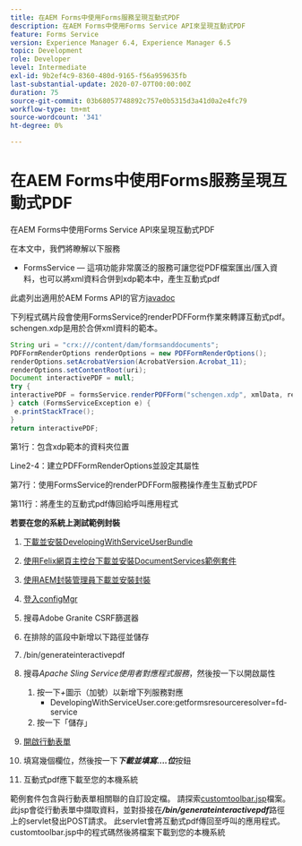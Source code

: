 ```yaml
---
title: 在AEM Forms中使用Forms服務呈現互動式PDF
description: 在AEM Forms中使用Forms Service API來呈現互動式PDF
feature: Forms Service
version: Experience Manager 6.4, Experience Manager 6.5
topic: Development
role: Developer
level: Intermediate
exl-id: 9b2ef4c9-8360-480d-9165-f56a959635fb
last-substantial-update: 2020-07-07T00:00:00Z
duration: 75
source-git-commit: 03b68057748892c757e0b5315d3a41d0a2e4fc79
workflow-type: tm+mt
source-wordcount: '341'
ht-degree: 0%

---
```


# 在AEM Forms中使用Forms服務呈現互動式PDF

在AEM Forms中使用Forms Service API來呈現互動式PDF

在本文中，我們將瞭解以下服務

* FormsService — 這項功能非常廣泛的服務可讓您從PDF檔案匯出/匯入資料，也可以將xml資料合併到xdp範本中，產生互動式pdf

此處列出適用於AEM Forms API的官方[javadoc](https://helpx.adobe.com/aem-forms/6/javadocs/com/adobe/fd/output/api/package-summary.html)

下列程式碼片段會使用FormsService的renderPDFForm作業來轉譯互動式pdf。 schengen.xdp是用於合併xml資料的範本。

```java
String uri = "crx:///content/dam/formsanddocuments";
PDFFormRenderOptions renderOptions = new PDFFormRenderOptions();
renderOptions.setAcrobatVersion(AcrobatVersion.Acrobat_11);
renderOptions.setContentRoot(uri);
Document interactivePDF = null;
try {
interactivePDF = formsService.renderPDFForm("schengen.xdp", xmlData, renderOptions);
} catch (FormsServiceException e) {
 e.printStackTrace();
}
return interactivePDF;
```

第1行：包含xdp範本的資料夾位置

Line2-4：建立PDFFormRenderOptions並設定其屬性

第7行：使用FormsService的renderPDFForm服務操作產生互動式PDF

第11行：將產生的互動式pdf傳回給呼叫應用程式

**若要在您的系統上測試範例封裝**
1. [下載並安裝DevelopingWithServiceUserBundle](/help/forms/assets/common-osgi-bundles/DevelopingWithServiceUser.jar)
1. [使用Felix網頁主控台下載並安裝DocumentServices範例套件](/help/forms/assets/common-osgi-bundles/AEMFormsDocumentServices.core-1.0-SNAPSHOT.jar)
1. [使用AEM封裝管理員下載並安裝封裝](assets/downloadinteractivepdffrommobileform.zip)

1. [登入configMgr](http://localhost:4502/system/console/configMgr)
1. 搜尋Adobe Granite CSRF篩選器
1. 在排除的區段中新增以下路徑並儲存
1. /bin/generateinteractivepdf
1. 搜尋&#x200B;_Apache Sling Service使用者對應程式服務_，然後按一下以開啟屬性
   1. 按一下&#x200B;*+*&#x200B;圖示（加號）以新增下列服務對應
      * DevelopingWithServiceUser.core:getformsresourceresolver=fd-service
   1. 按一下「儲存」
1. [開啟行動表單](http://localhost:4502/content/dam/formsanddocuments/schengen.xdp/jcr:content)
1. 填寫幾個欄位，然後按一下&#x200B;***下載並填寫....位***&#x200B;按鈕
1. 互動式pdf應下載至您的本機系統


範例套件包含與行動表單相關聯的自訂設定檔。 請探索[customtoolbar.jsp](http://localhost:4502/apps/AEMFormsDemoListings/customprofiles/addImageToMobileForm/demo/customtoolbar.jsp)檔案。 此jsp會從行動表單中擷取資料，並對掛接在&#x200B;***/bin/generateinteractivepdf***&#x200B;路徑上的servlet發出POST請求。 此servlet會將互動式pdf傳回至呼叫的應用程式。 customtoolbar.jsp中的程式碼然後將檔案下載到您的本機系統
